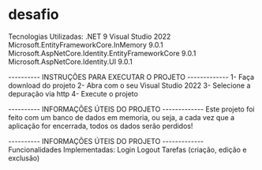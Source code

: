 # desafio

Tecnologias Utilizadas: 
.NET 9
Visual Studio 2022
Microsoft.EntityFrameworkCore.InMemory 9.0.1
Microsoft.AspNetCore.Identity.EntityFrameworkCore 9.0.1
Microsoft.AspNetCore.Identity.UI 9.0.1


---------- INSTRUÇÕES PARA EXECUTAR O PROJETO -------------
1- Faça download do projeto
2- Abra com o seu Visual Studio 2022
3- Selecione a depuração via http
4- Execute o projeto

---------- INFORMAÇÕES ÚTEIS DO PROJETO -------------
Este projeto foi feito com um banco de dados em memoria, ou seja, a cada vez que a
aplicação for encerrada, todos os dados serão perdidos!

---------- INFORMAÇÕES ÚTEIS DO PROJETO -------------
Funcionalidades Implementadas: 
Login
Logout
Tarefas (criação, edição e exclusão)
